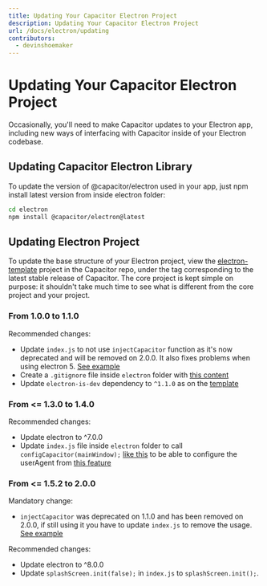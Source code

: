 ```yaml
---
title: Updating Your Capacitor Electron Project
description: Updating Your Capacitor Electron Project
url: /docs/electron/updating
contributors:
  - devinshoemaker
---
```


# Updating Your Capacitor Electron Project

<p class="intro">Occasionally, you'll need to make Capacitor updates to your Electron app, including new ways of interfacing with Capacitor inside of your Electron codebase.</a>


## Updating Capacitor Electron Library

To update the version of @capacitor/electron used in your app, just npm install latest version from inside electron folder:

```bash
cd electron
npm install @capacitor/electron@latest
```

## Updating Electron Project

To update the base structure of your Electron project, view the [electron-template](https://github.com/ionic-team/capacitor/tree/master/electron-template) project in the Capacitor repo, under the tag corresponding to the latest stable release of Capacitor. The core project is kept simple on purpose: it shouldn't take much time to see what is different from the core project and your project.

### From 1.0.0 to 1.1.0

Recommended changes:

* Update `index.js` to not use `injectCapacitor` function as it's now deprecated and will be removed on 2.0.0. It also fixes problems when using electron 5. [See example](https://github.com/ionic-team/capacitor/commit/5d244a196e429d19f33bae5fc1fad6f1e9205168#diff-bae4e5cfce4de49634ffd504a19c8311)
* Create a `.gitignore` file inside `electron` folder with [this content](https://github.com/ionic-team/capacitor/blob/7c1cf397ba7e113429ef89da0f198ffc206b69f0/electron-template/gitignore)
* Update `electron-is-dev` dependency to `^1.1.0` as on the [template](https://github.com/ionic-team/capacitor/blob/cf09bb42fe4bf39b3064b7bc38de04e681d6fab3/electron-template/package.json#L10)

### From <= 1.3.0 to 1.4.0

Recommended changes:

* Update electron to ^7.0.0
* Update `index.js` file inside `electron` folder to call `configCapacitor(mainWindow);` [like this](https://github.com/ionic-team/capacitor/commit/8952ed1157f1b480ecdd8cca5babcd6604ff3771#diff-0c827191c5f6b198e9b675fc7e4a324fR43) to be able to configure the userAgent from [this feature](https://github.com/ionic-team/capacitor/pull/2140)

### From <= 1.5.2 to 2.0.0

Mandatory change:

* `injectCapacitor` was deprecated on 1.1.0 and has been removed on 2.0.0, if still using it you have to update `index.js` to remove the usage. [See example](https://github.com/ionic-team/capacitor/commit/5d244a196e429d19f33bae5fc1fad6f1e9205168#diff-bae4e5cfce4de49634ffd504a19c8311)

Recommended changes:

* Update electron to ^8.0.0
* Update `splashScreen.init(false);` in `index.js` to `splashScreen.init();`.